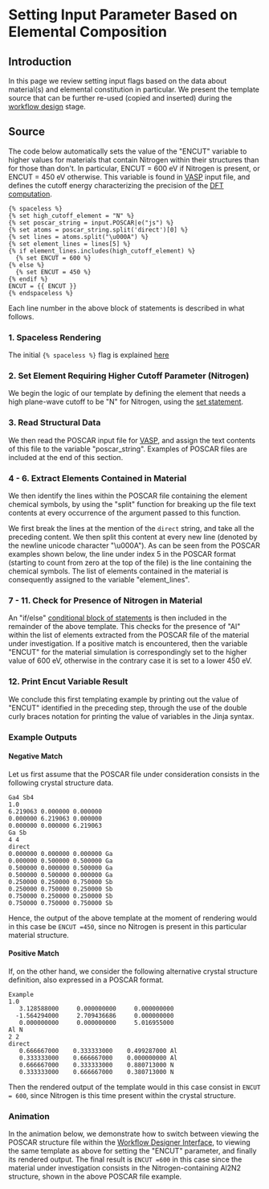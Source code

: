 # Setting Input Parameter Based on Elemental Composition

## Introduction

In this page we review setting input flags based on the data about material(s) and elemental constitution in particular. We present the template source that can be further re-used (copied and inserted) during the [workflow design](../../workflow-designer/overview.md) stage.

## Source

The code below automatically sets the value of the "ENCUT" variable to higher values for materials that contain Nitrogen within their structures than for those than don't. In particular, ENCUT = 600 eV if Nitrogen is present, or ENCUT = 450 eV otherwise. This variable is found in [VASP](../../software-directory/modeling/vasp/overview.md) input file, and defines the cutoff energy characterizing the precision of the [DFT computation](../../models-directory/dft/parameters.md).

```jinja
{% spaceless %}
{% set high_cutoff_element = "N" %}
{% set poscar_string = input.POSCAR|e("js") %}
{% set atoms = poscar_string.split('direct')[0] %}
{% set lines = atoms.split("\u000A") %}
{% set element_lines = lines[5] %}
{% if element_lines.includes(high_cutoff_element) %}
  {% set ENCUT = 600 %}
{% else %}
  {% set ENCUT = 450 %}
{% endif %}
ENCUT = {{ ENCUT }}
{% endspaceless %}
```

Each line number in the above block of statements is described in what follows.

### 1. Spaceless Rendering

The initial `{% spaceless %}` flag is explained [here](../../workflows/templating/swig.md#spaceless)

### 2. Set Element Requiring Higher Cutoff Parameter (Nitrogen)

We begin the logic of our template by defining the element that needs a high plane-wave cutoff to be "N" for Nitrogen, using the [set statement](../../workflows/templating/jinja.md#variables-assignment).

### 3. Read Structural Data

We then read the POSCAR input file for [VASP](../../software-directory/modeling/vasp/overview.md), and assign the text contents of this file to the variable "poscar_string". Examples of POSCAR files are included at the end of this section.

### 4 - 6. Extract Elements Contained in Material

We then identify the lines within the POSCAR file containing the element chemical symbols, by using the "split" function for breaking up the file text contents at every occurrence of the argument passed to this function.

We first break the lines at the mention of the `direct` string, and take all the preceding content. We then split this content at every new line (denoted by the newline unicode character "\u000A"). As can be seen from the POSCAR examples shown below, the line under index 5 in the POSCAR format (starting to count from zero at the top of the file) is the line containing the chemical symbols. The list of elements contained in the material is consequently assigned to the variable "element_lines".

### 7 - 11. Check for Presence of Nitrogen in Material

An "if/else" [conditional block of statements](../../workflows/templating/jinja.md#conditionals) is then included in the remainder of the above template. This checks for the presence of "Al" within the list of elements extracted from the POSCAR file of the material under investigation. If a positive match is encountered, then the variable "ENCUT" for the material simulation is correspondingly set to the higher value of 600 eV, otherwise in the contrary case it is set to a lower 450 eV.

### 12. Print Encut Variable Result

We conclude this first templating example by printing out the value of "ENCUT" identified in the preceding step, through the use of the double curly braces notation for printing the value of variables in the Jinja syntax.

### Example Outputs

#### Negative Match

Let us first assume that the POSCAR file under consideration consists in the following crystal structure data.

```
Ga4 Sb4
1.0
6.219063 0.000000 0.000000
0.000000 6.219063 0.000000
0.000000 0.000000 6.219063
Ga Sb
4 4
direct
0.000000 0.000000 0.000000 Ga
0.000000 0.500000 0.500000 Ga
0.500000 0.000000 0.500000 Ga
0.500000 0.500000 0.000000 Ga
0.250000 0.250000 0.750000 Sb
0.250000 0.750000 0.250000 Sb
0.750000 0.250000 0.250000 Sb
0.750000 0.750000 0.750000 Sb
```

Hence, the output of the above template at the moment of rendering would in this case be `ENCUT =450`, since no Nitrogen is present in this particular material structure.

#### Positive Match

If, on the other hand, we consider the following alternative crystal structure definition, also expressed in a POSCAR format.

```
Example
1.0
   3.128588000	   0.000000000	   0.000000000
  -1.564294000	   2.709436686	   0.000000000
   0.000000000	   0.000000000	   5.016955000
Al N
2 2
direct
   0.666667000    0.333333000    0.499287000 Al
   0.333333000    0.666667000    0.000000000 Al
   0.666667000    0.333333000    0.880713000 N
   0.333333000    0.666667000    0.380713000 N
```

Then the rendered output of the template would in this case consist in `ENCUT = 600`, since Nitrogen is this time present within the crystal structure.

### Animation

In the animation below, we demonstrate how to switch between viewing the POSCAR structure file within the [Workflow Designer Interface](../../workflow-designer/unit-editor/input-templates.md), to viewing the same template as above for setting the "ENCUT" parameter, and finally its rendered output. The final result is `ENCUT =600` in this case since the material under investigation consists in the Nitrogen-containing Al2N2 structure, shown in the above POSCAR file example.

<img data-gifffer="/images/tutorials/encut_template.gif">
